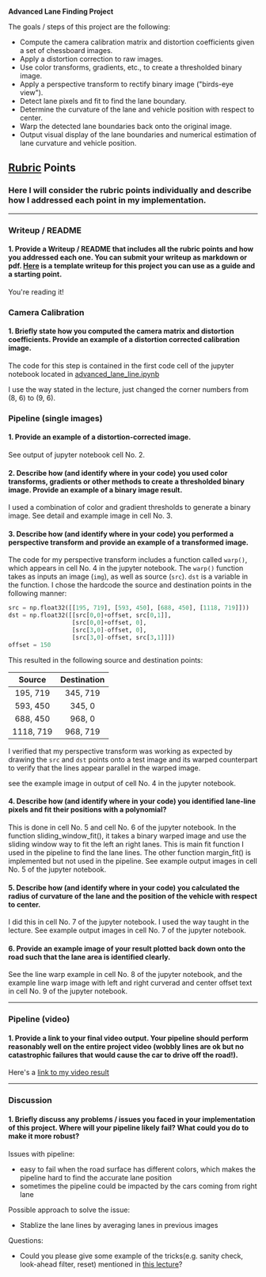 **Advanced Lane Finding Project**

The goals / steps of this project are the following:

* Compute the camera calibration matrix and distortion coefficients given a set of chessboard images.
* Apply a distortion correction to raw images.
* Use color transforms, gradients, etc., to create a thresholded binary image.
* Apply a perspective transform to rectify binary image ("birds-eye view").
* Detect lane pixels and fit to find the lane boundary.
* Determine the curvature of the lane and vehicle position with respect to center.
* Warp the detected lane boundaries back onto the original image.
* Output visual display of the lane boundaries and numerical estimation of lane curvature and vehicle position.

[//]: # (Image References)

[image1]: ./examples/undistort_output.png "Undistorted"
[image2]: ./test_images/test1.jpg "Road Transformed"
[image3]: ./examples/binary_combo_example.jpg "Binary Example"
[image4]: ./examples/warped_straight_lines.jpg "Warp Example"
[image5]: ./examples/color_fit_lines.jpg "Fit Visual"
[image6]: ./examples/example_output.jpg "Output"
[video1]: ./project_video.mp4 "Video"

## [Rubric](https://review.udacity.com/#!/rubrics/571/view) Points

### Here I will consider the rubric points individually and describe how I addressed each point in my implementation.  

---

### Writeup / README

#### 1. Provide a Writeup / README that includes all the rubric points and how you addressed each one.  You can submit your writeup as markdown or pdf.  [Here](https://github.com/udacity/CarND-Advanced-Lane-Lines/blob/master/writeup_template.md) is a template writeup for this project you can use as a guide and a starting point.  

You're reading it!

### Camera Calibration

#### 1. Briefly state how you computed the camera matrix and distortion coefficients. Provide an example of a distortion corrected calibration image.

The code for this step is contained in the first code cell of the jupyter notebook located in [advanced_lane_line.ipynb](https://github.com/WangYuanMike/CarND-Advanced-Lane-Lines/blob/master/advanced_lane_line.ipynb) 

I use the way stated in the lecture, just changed the corner numbers from (8, 6) to (9, 6).


### Pipeline (single images)

#### 1. Provide an example of a distortion-corrected image.

See output of jupyter notebook cell No. 2.

#### 2. Describe how (and identify where in your code) you used color transforms, gradients or other methods to create a thresholded binary image.  Provide an example of a binary image result.

I used a combination of color and gradient thresholds to generate a binary image. See detail and example image in cell No. 3.

#### 3. Describe how (and identify where in your code) you performed a perspective transform and provide an example of a transformed image.

The code for my perspective transform includes a function called `warp()`, which appears in cell No. 4 in the jupyter notebook. The `warp()` function takes as inputs an image (`img`), as well as source (`src`). `dst` is a variable in the function.  I chose the hardcode the source and destination points in the following manner:

```python
src = np.float32([[195, 719], [593, 450], [688, 450], [1118, 719]]))
dst = np.float32([[src[0,0]+offset, src[0,1]], 
                  [src[0,0]+offset, 0], 
                  [src[3,0]-offset, 0], 
                  [src[3,0]-offset, src[3,1]]])
offset = 150
```

This resulted in the following source and destination points:

| Source        | Destination   | 
|:-------------:|:-------------:| 
| 195, 719      | 345, 719      | 
| 593, 450      | 345, 0        |
| 688, 450      | 968, 0        |
| 1118, 719     | 968, 719      |

I verified that my perspective transform was working as expected by drawing the `src` and `dst` points onto a test image and its warped counterpart to verify that the lines appear parallel in the warped image.

see the example image in output of cell No. 4 in the jupyter notebook.

#### 4. Describe how (and identify where in your code) you identified lane-line pixels and fit their positions with a polynomial?

This is done in cell No. 5 and cell No. 6 of the jupyter notebook. In the function sliding_window_fit(), it takes a binary warped image and use the sliding window way to fit the left an right lanes. This is main fit function I used in the pipeline to find the lane lines. The other function margin_fit() is implemented but not used in the pipeline. See example output images in cell No. 5 of the jupyter notebook.

#### 5. Describe how (and identify where in your code) you calculated the radius of curvature of the lane and the position of the vehicle with respect to center.

I did this in cell No. 7 of the jupyter notebook. I used the way taught in the lecture. See example output images in cell No. 7 of the jupyter notebook.

#### 6. Provide an example image of your result plotted back down onto the road such that the lane area is identified clearly.

See the line warp example in cell No. 8 of the jupyter notebook, and the example line warp image with left and right curverad and center offset text in cell No. 9 of the jupyter notebook.

---

### Pipeline (video)

#### 1. Provide a link to your final video output.  Your pipeline should perform reasonably well on the entire project video (wobbly lines are ok but no catastrophic failures that would cause the car to drive off the road!).

Here's a [link to my video result](https://github.com/WangYuanMike/CarND-Advanced-Lane-Lines/blob/master/P4_video_final.mp4)

---

### Discussion

#### 1. Briefly discuss any problems / issues you faced in your implementation of this project.  Where will your pipeline likely fail?  What could you do to make it more robust?

Issues with pipeline:
* easy to fail when the road surface has different colors, which makes the pipeline hard to find the accurate lane position
* sometimes the pipeline could be impacted by the cars coming from right lane

Possible approach to solve the issue:
* Stablize the lane lines by averaging lanes in previous images

Questions:
* Could you please give some example of the tricks(e.g. sanity check, look-ahead filter, reset) mentioned in [this lecture](https://classroom.udacity.com/nanodegrees/nd013/parts/fbf77062-5703-404e-b60c-95b78b2f3f9e/modules/2b62a1c3-e151-4a0e-b6b6-e424fa46ceab/lessons/40ec78ee-fb7c-4b53-94a8-028c5c60b858/concepts/7ee45090-7366-424b-885b-e5d38210958f)?
